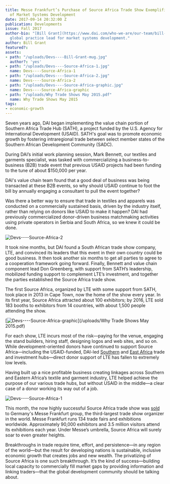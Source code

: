 ```yaml
---
title: Messe Frankfurt’s Purchase of Source Africa Trade Show Exemplifies the Potential
  of Market Systems Development
date: 2017-09-14 20:32:00 Z
publication: Developments
issue: Fall 2017
author-bio: "[Bill Grant](https://www.dai.com/who-we-are/our-team/bill-grant) is DAI’s
  global practice lead for market systems development."
author: Bill Grant
featured?: 
assets:
- path: "/uploads/Devs----Bill-Grant-mug.jpg"
  author?: 'yes'
- path: "/uploads/Devs----Source-Africa-1.jpg"
  name: Devs----Source-Africa-1
- path: "/uploads/Devs----Source-Africa-2.jpg"
  name: Devs----Source-Africa-2
- path: "/uploads/Devs----Source-Africa-graphic.jpg"
  name: Devs----Source-Africa-graphic
- path: "/uploads/Why Trade Shows May 2015.pdf"
  name: Why Trade Shows May 2015
tags:
- economic-growth
---
```


Seven years ago, DAI began implementing the value chain portion of Southern Africa Trade Hub (SATH), a project funded by the U.S. Agency for International Development (USAID). SATH's goal was to promote economic growth by fostering intraregional trade between select member states of the Southern African Development Community (SADC).




During DAI’s initial work planning session, Mark Bennett, our textiles and garments specialist, was tasked with commercializing a business-to-business (B2B) trade event that previous USAID projects had been funding to the tune of about $150,000 per year. 

DAI's value chain team found that a good deal of business was being transacted at these B2B events, so why should USAID continue to foot the bill by annually engaging a consultant to pull the event together?

Was there a better way to ensure that trade in textiles and apparels was conducted on a commercially sustained basis, driven by the industry itself, rather than relying on donors like USAID to make it happen? DAI had previously commercialized donor-driven business matchmaking activities using private operators in Serbia and South Africa, so we knew it could be done.

![Devs----Source-Africa-2](/uploads/Devs----Source-Africa-2.jpg "The 2017 Source Africa trade show featured 151 exhibitors from 17 countries as well as five fashion shows. Credit: Source Africa") 

It took nine months, but DAI found a South African trade show company, LTE, and convinced its leaders that this event in their own country could be good business. It then took another six months to get all parties to agree to a cooperation framework going forward. Finally, Bennett and value chain component lead Don Greenberg, with support from SATH’s leadership, mobilized funding support to complement LTE’s investment, and together the parties established the Source Africa trade show. 

The first Source Africa, organized by LTE with some support from SATH, took place in 2013 in Cape Town, now the home of the show every year. In its first year, Source Africa attracted about 100 exhibitors; by 2016, LTE sold 183 booths to exhibitors from 14 countries, with about 1,500 people attending the show.

[![Devs----Source-Africa-graphic](/uploads/Devs----Source-Africa-graphic.jpg)](/uploads/Why Trade Shows May 2015.pdf) 

For each show, LTE incurs most of the risk—paying for the venue, engaging the stand builders, hiring staff, designing logos and web sites, and so on. While development-oriented donors have continued to support Source Africa—including the USAID-funded, DAI-led [Southern](https://www.dai.com/our-work/projects/southern-africa-trade-and-investment-hub) and [East Africa](https://www.dai.com/our-work/projects/east-africa-trade-and-investment-hub-tih) trade and investment hubs—direct donor support of LTE has fallen to extremely low levels.
 
Having built up a nice profitable business creating linkages across Southern and Eastern Africa’s textile and garment industry, LTE helped achieve the purpose of our various trade hubs, but without USAID in the middle—a clear case of a donor working its way out of a job.

![Devs----Source-Africa-1](/uploads/Devs----Source-Africa-1.jpg "Nearly 1,400 attendees from 16 countries came to the 2017 Source Africa trade show. Credit: Source Africa") 

This month, the now highly successful Source Africa trade show was [sold](http://www.fin24.com/Economy/messe-frankfurt-ready-to-take-sa-clothing-expos-to-next-level-20170908) to Germany's Messe Frankfurt group, the third-largest trade show organizer in the world. Messe Frankfurt runs 134 trade fairs and exhibitions worldwide. Approximately 90,000 exhibitors and 3.5 million visitors attend its exhibitions each year. Under Messe’s umbrella, Source Africa will surely soar to even greater heights. 

Breakthroughs in trade require time, effort, and persistence—in any region of the world—but the result for developing nations is sustainable, inclusive economic growth that creates jobs and new wealth. The privatizing of Source Africa is one such breakthrough. It’s the kind of success—building local capacity to commercially fill market gaps by providing information and linking traders—that the global development community should be talking about.
